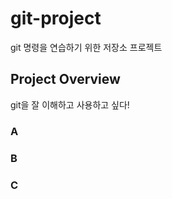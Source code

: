 # git-project

git 명령을 연습하기 위한 저장소 프로젝트

## Project Overview

git을 잘 이해하고 사용하고 싶다!

### A

### B

### C
